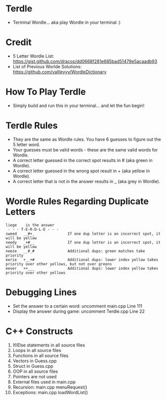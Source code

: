 # Terdle
- Terminal Wordle... aka play Wordle in your terminal :)

# Credit
- 5 Letter Wordle List: https://gist.github.com/dracos/dd0668f281e685bad51479e5acaadb93
- List of Previous Worlde Solutions: https://github.com/vallleyyy/WordleDictionary

# How To Play Terdle
- Simply build and run this in your terminal... and let the fun begin!

# Terdle Rules
- They are the same as Wordle rules. You have 6 guesses to figure out the 5 letter word.
- Your guesses must be valid words - these are the same valid words for Wordle.
- A correct letter guessed in the correct spot results in # (aka green in Wordle).
- A correct letter guessed in the wrong spot result in + (aka yellow in Wordle).
- A correct letter that is not in the answer results in _ (aka grey in Wordle).

# Wordle Rules Regarding Duplicate Letters
```
liege    is the answer
 - - - T-E-R-D-L-E - - -
sweed   __#+_               If one dup letter is an incorrect spot, it will be yellow
needy   _+#__               If one dup letter is an incorrect spot, it will be yellow
neeze   __#_#               Additional dups: green matches take priority
eerie   +__+#               Additional dups: lower index yellow takes priority over other yellows, but not over greens
eever   ++___               Additional dups: lower index yellow takes priority over other yellows
```

# Debugging Lines
- Set the answer to a certain word: uncomment main.cpp Line 111
- Display the answer during game: uncomment Terdle.cpp Line 22

# C++ Constructs
1. If/Else statements in all source files
2. Loops in all source files
3. Functions in all source files
4. Vectors in Guess.cpp
5. Struct in Guess.cpp
6. OOP in all source files
7. Pointers are not used
8. External files used in main.cpp
9. Recursion: main.cpp menuRequest() 
10. Exceptions: main.cpp loadWordList() 